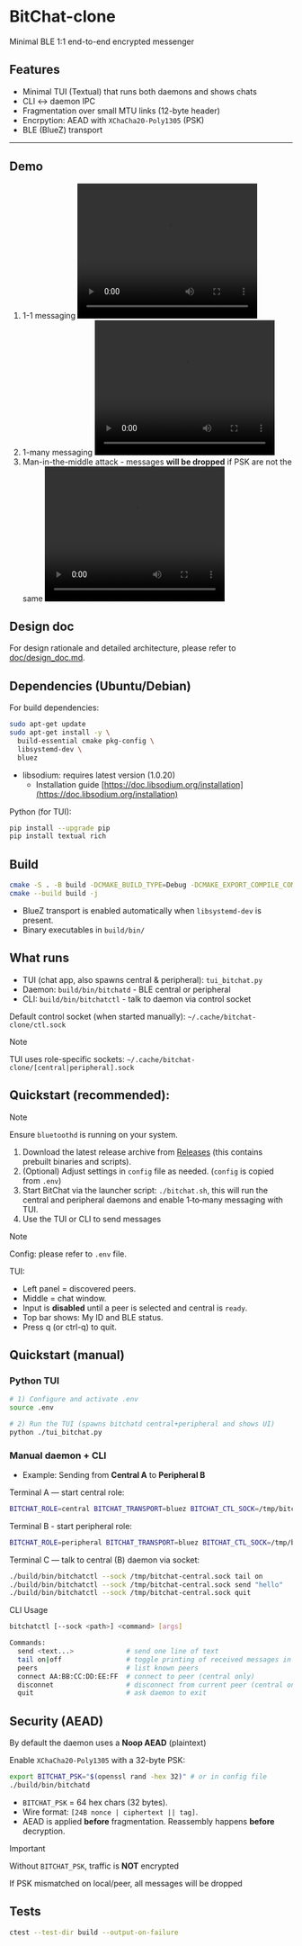 # BitChat-clone

Minimal BLE 1:1 end-to-end encrypted messenger

## **Features**

- Minimal TUI (Textual) that runs both daemons and shows chats
- CLI <-> daemon IPC
- Fragmentation over small MTU links (12-byte header)
- Encrpytion: AEAD with `XChaCha20-Poly1305` (PSK)
- BLE (BlueZ) transport

---

## Demo

1. 1-1 messaging
<video src="https://github.com/user-attachments/assets/0a428946-08bd-4923-b568-e4164c54a4bc" width="320" height="240" control></video>
2. 1-many messaging
<video src="https://github.com/user-attachments/assets/1aec2156-03a2-4c0d-af59-d1beeeb13da5" width="320" height="240" control></video>
3. Man-in-the-middle attack - messages **will be dropped** if PSK are not the same
<video src="https://github.com/user-attachments/assets/5a4962ae-b145-4f5f-9a19-4badabb6474b" width="320" height="240" control></video>

## Design doc

For design rationale and detailed architecture, please refer to [doc/design_doc.md](https://github.com/fuchengh/bitchat-clone/doc/design_doc.md).


## Dependencies (Ubuntu/Debian)

For build dependencies:

```bash
sudo apt-get update
sudo apt-get install -y \
  build-essential cmake pkg-config \
  libsystemd-dev \
  bluez
```

- libsodium: requires latest version (1.0.20)
  - Installation guide [https://doc.libsodium.org/installation](https://doc.libsodium.org/installation)

Python (for TUI):

```bash
pip install --upgrade pip
pip install textual rich
```

## Build

```bash
cmake -S . -B build -DCMAKE_BUILD_TYPE=Debug -DCMAKE_EXPORT_COMPILE_COMMANDS=ON
cmake --build build -j
```

- BlueZ transport is enabled automatically when `libsystemd-dev` is present.
- Binary executables in `build/bin/`

## What runs

- TUI (chat app, also spawns central & peripheral): `tui_bitchat.py`
- Daemon: `build/bin/bitchatd` - BLE central or peripheral
- CLI: `build/bin/bitchatctl` - talk to daemon via control socket

Default control socket (when started manually): `~/.cache/bitchat-clone/ctl.sock`
> [!NOTE]
> TUI uses role-specific sockets:  `~/.cache/bitchat-clone/[central|peripheral].sock`

## Quickstart (recommended):

> [!NOTE]
> Ensure `bluetoothd` is running on your system.

1. Download the latest release archive from [Releases](https://github.com/fuchengh/bitchat-clone/releases) (this contains prebuilt binaries and scripts).
2. (Optional) Adjust settings in `config` file as needed. (`config` is copied from `.env`)
3. Start BitChat via the launcher script: `./bitchat.sh`, this will run the central and peripheral daemons and enable 1‑to‑many messaging with TUI.
4. Use the TUI or CLI to send messages

> [!NOTE]
> Config: please refer to `.env` file.

TUI:
- Left panel = discovered peers.
- Middle = chat window.
- Input is **disabled** until a peer is selected and central is `ready`.
- Top bar shows: My ID and BLE status.
- Press q (or ctrl-q) to quit.

## Quickstart (manual)

### Python TUI

```bash
# 1) Configure and activate .env
source .env

# 2) Run the TUI (spawns bitchatd central+peripheral and shows UI)
python ./tui_bitchat.py
```

### Manual daemon + CLI

- Example: Sending from **Central A** to **Peripheral B**

Terminal A — start central role:

```bash
BITCHAT_ROLE=central BITCHAT_TRANSPORT=bluez BITCHAT_CTL_SOCK=/tmp/bitchat-central.sock ./build/bin/bitchatd
```

Terminal B - start peripheral role:

```bash
BITCHAT_ROLE=peripheral BITCHAT_TRANSPORT=bluez BITCHAT_CTL_SOCK=/tmp/bitchat-peripheral.sock ./build/bin/bitchatd
```

Terminal C — talk to central (B) daemon via socket:

```bash
./build/bin/bitchatctl --sock /tmp/bitchat-central.sock tail on
./build/bin/bitchatctl --sock /tmp/bitchat-central.sock send "hello"
./build/bin/bitchatctl --sock /tmp/bitchat-central.sock quit
```

CLI Usage

```bash
bitchatctl [--sock <path>] <command> [args]

Commands:
  send <text...>             # send one line of text
  tail on|off                # toggle printing of received messages in daemon logs
  peers                      # list known peers
  connect AA:BB:CC:DD:EE:FF  # connect to peer (central only)
  disconnet                  # disconnect from current peer (central only)
  quit                       # ask daemon to exit
```

## Security (AEAD)

By default the daemon uses a **Noop AEAD** (plaintext)

Enable `XChaCha20-Poly1305` with a 32-byte PSK:

```bash
export BITCHAT_PSK="$(openssl rand -hex 32)" # or in config file
./build/bin/bitchatd
```

- `BITCHAT_PSK` = 64 hex chars (32 bytes).
- Wire format: `[24B nonce | ciphertext || tag]`.
- AEAD is applied **before** fragmentation. Reassembly happens **before** decryption.

> [!IMPORTANT]
> Without `BITCHAT_PSK`, traffic is **NOT** encrypted
> 
> If PSK mismatched on local/peer, all messages will be dropped

## Tests

```bash
ctest --test-dir build --output-on-failure
```
